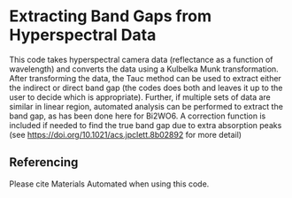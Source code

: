 # Extracting Band Gaps from Hyperspectral Data
This code takes hyperspectral camera data (reflectance as a function of wavelength) and converts the data using a Kulbelka Munk transformation. 
After transforming the data, the Tauc method can be used to extract either the indirect or direct band gap (the codes does both and leaves it up to the user to decide which is appropriate).
Further, if multiple sets of data are similar in linear region, automated analysis can be performed to extract the band gap, as has been done here for Bi2WO6.
A correction function is included if needed to find the true band gap due to extra absorption peaks (see https://doi.org/10.1021/acs.jpclett.8b02892 for more detail)
## Referencing
Please cite Materials Automated when using this code.
